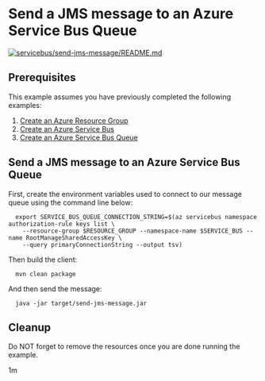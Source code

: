 
# Send a JMS message to an Azure Service Bus Queue

[![servicebus/send-jms-message/README.md](https://github.com/Azure-Samples/java-on-azure-examples/actions/workflows/servicebus_send-jms-message_README_md.yml/badge.svg)](https://github.com/Azure-Samples/java-on-azure-examples/actions/workflows/servicebus_send-jms-message_README_md.yml)

## Prerequisites

This example assumes you have previously completed the following examples:

1. [Create an Azure Resource Group](../../group/create/README.md)
1. [Create an Azure Service Bus](../create/README.md)
1. [Create an Azure Service Bus Queue](../create-queue/README.md)

## Send a JMS message to an Azure Service Bus Queue

<!-- workflow.cron(0 4 * * 5) -->
<!-- workflow.include(../create-queue/README.md) -->

First, create the environment variables used to connect to our message queue
using the command line below:


```shell
  export SERVICE_BUS_QUEUE_CONNECTION_STRING=$(az servicebus namespace authorization-rule keys list \
    --resource-group $RESOURCE_GROUP --namespace-name $SERVICE_BUS --name RootManageSharedAccessKey \
    --query primaryConnectionString --output tsv)
```

<!-- workflow.run()

  cd servicebus/send-jms-message

  -->

Then build the client:

```shell
  mvn clean package
```

And then send the message:

```shell
  java -jar target/send-jms-message.jar
```

<!-- workflow.run()

  cd ../..

-->

<!-- workflow.directOnly() 

  export RESULT=$(az servicebus queue show --resource-group $RESOURCE_GROUP --namespace $SERVICE_BUS --name $SERVICE_BUS_QUEUE --query countDetails.activeMessageCount --output tsv)
  az group delete --name $RESOURCE_GROUP --yes || true
  if [[ "$RESULT" != 1 ]]; then
    exit 1
  fi

  -->

## Cleanup

Do NOT forget to remove the resources once you are done running the example.

1m
